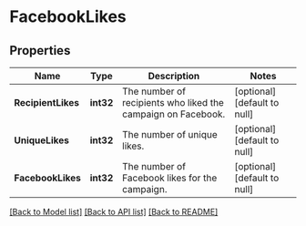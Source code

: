 # FacebookLikes

## Properties
Name | Type | Description | Notes
------------ | ------------- | ------------- | -------------
**RecipientLikes** | **int32** | The number of recipients who liked the campaign on Facebook. | [optional] [default to null]
**UniqueLikes** | **int32** | The number of unique likes. | [optional] [default to null]
**FacebookLikes** | **int32** | The number of Facebook likes for the campaign. | [optional] [default to null]

[[Back to Model list]](../README.md#documentation-for-models) [[Back to API list]](../README.md#documentation-for-api-endpoints) [[Back to README]](../README.md)


